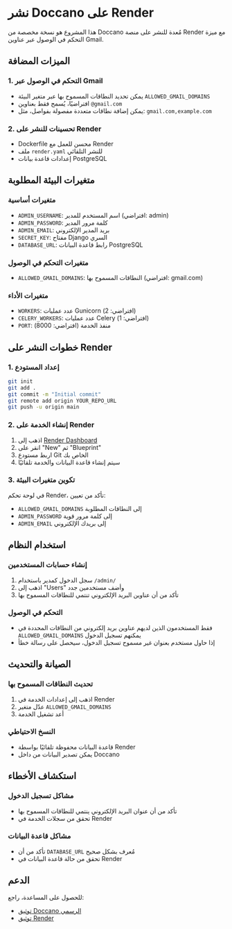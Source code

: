 # نشر Doccano على Render

هذا المشروع هو نسخة مخصصة من Doccano مُعدة للنشر على منصة Render مع ميزة التحكم في الوصول عبر عناوين Gmail.

## الميزات المضافة

### 1. التحكم في الوصول عبر Gmail
- يمكن تحديد النطاقات المسموح بها عبر متغير البيئة `ALLOWED_GMAIL_DOMAINS`
- افتراضيًا، يُسمح فقط بعناوين `@gmail.com`
- يمكن إضافة نطاقات متعددة مفصولة بفواصل، مثل: `gmail.com,example.com`

### 2. تحسينات للنشر على Render
- Dockerfile محسن للعمل مع Render
- ملف `render.yaml` للنشر التلقائي
- إعدادات قاعدة بيانات PostgreSQL

## متغيرات البيئة المطلوبة

### متغيرات أساسية
- `ADMIN_USERNAME`: اسم المستخدم للمدير (افتراضي: admin)
- `ADMIN_PASSWORD`: كلمة مرور المدير
- `ADMIN_EMAIL`: بريد المدير الإلكتروني
- `SECRET_KEY`: مفتاح Django السري
- `DATABASE_URL`: رابط قاعدة البيانات PostgreSQL

### متغيرات التحكم في الوصول
- `ALLOWED_GMAIL_DOMAINS`: النطاقات المسموح بها (افتراضي: gmail.com)

### متغيرات الأداء
- `WORKERS`: عدد عمليات Gunicorn (افتراضي: 2)
- `CELERY_WORKERS`: عدد عمليات Celery (افتراضي: 1)
- `PORT`: منفذ الخدمة (افتراضي: 8000)

## خطوات النشر على Render

### 1. إعداد المستودع
```bash
git init
git add .
git commit -m "Initial commit"
git remote add origin YOUR_REPO_URL
git push -u origin main
```

### 2. إنشاء الخدمة على Render
1. اذهب إلى [Render Dashboard](https://dashboard.render.com)
2. انقر على "New" ثم "Blueprint"
3. اربط مستودع Git الخاص بك
4. سيتم إنشاء قاعدة البيانات والخدمة تلقائيًا

### 3. تكوين متغيرات البيئة
في لوحة تحكم Render، تأكد من تعيين:
- `ALLOWED_GMAIL_DOMAINS` إلى النطاقات المطلوبة
- `ADMIN_PASSWORD` إلى كلمة مرور قوية
- `ADMIN_EMAIL` إلى بريدك الإلكتروني

## استخدام النظام

### إنشاء حسابات المستخدمين
1. سجل الدخول كمدير باستخدام `/admin/`
2. اذهب إلى "Users" وأضف مستخدمين جدد
3. تأكد من أن عناوين البريد الإلكتروني تنتمي للنطاقات المسموح بها

### التحكم في الوصول
- فقط المستخدمون الذين لديهم عناوين بريد إلكتروني من النطاقات المحددة في `ALLOWED_GMAIL_DOMAINS` يمكنهم تسجيل الدخول
- إذا حاول مستخدم بعنوان غير مسموح تسجيل الدخول، سيحصل على رسالة خطأ

## الصيانة والتحديث

### تحديث النطاقات المسموح بها
1. اذهب إلى إعدادات الخدمة في Render
2. عدّل متغير `ALLOWED_GMAIL_DOMAINS`
3. أعد تشغيل الخدمة

### النسخ الاحتياطي
- قاعدة البيانات محفوظة تلقائيًا بواسطة Render
- يمكن تصدير البيانات من داخل Doccano

## استكشاف الأخطاء

### مشاكل تسجيل الدخول
- تأكد من أن عنوان البريد الإلكتروني ينتمي للنطاقات المسموح بها
- تحقق من سجلات الخدمة في Render

### مشاكل قاعدة البيانات
- تأكد من أن `DATABASE_URL` مُعرف بشكل صحيح
- تحقق من حالة قاعدة البيانات في Render

## الدعم
للحصول على المساعدة، راجع:
- [توثيق Doccano الرسمي](https://doccano.github.io/doccano/)
- [توثيق Render](https://render.com/docs)

